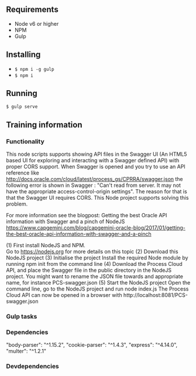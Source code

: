 ## Requirements
- Node v6 or higher
- NPM
- Gulp

## Installing
- `$ npm i -g gulp`
- `$ npm i`

## Running
`$ gulp serve`

## Training information

### Functionality
This node scripts supports showing API files in the Swagger UI (An HTML5 based UI for exploring and interacting with a Swagger defined API) with proper CORS support.
When Swagger is opened and you try to use an API reference like http://docs.oracle.com/cloud/latest/process_gs/CPRRA/swagger.json
the following error is shown in Swagger : "Can't read from server. It may not have the appropriate access-control-origin settings".
The reason for that is that the Swagger UI requires CORS.
This Node project supports solving this problem.

For more information see the blogpost:
Getting the best Oracle API information with Swagger and a pinch of NodeJS
https://www.capgemini.com/blog/capgemini-oracle-blog/2017/01/getting-the-best-oracle-api-information-with-swagger-and-a-pinch

(1) First install NodeJS and NPM.  
Go to https://nodejs.org for more details on this topic
(2) Download this NodeJS project
(3) Initialise the project
Install the required Node module by running npm init from the command line
(4) Download the Process Cloud API, and place the Swagger file in the public directory in the NodeJS project. You might want to rename the JSON file towards and appropriate name, for instance PCS-swagger.json
(5) Start the NodeJS project
Open the command line, go to the NodeJS project and run node index.js
The Process Cloud API can now be opened in a browser with http://localhost:8081/PCS-swagger.json

### Gulp tasks

### Dependencies
"body-parser": "^1.15.2",
"cookie-parser": "^1.4.3",
"express": "^4.14.0",
"multer": "^1.2.1"

### Devdependencies
